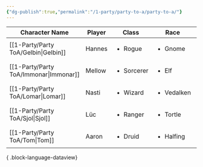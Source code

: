 ```yaml
---
{"dg-publish":true,"permalink":"/1-party/party-to-a/party-to-a/"}
---
```


| Character Name                            | Player | Class                      | Race                       | level | Role   |
| ----------------------------------------- | ------ | -------------------------- | -------------------------- | ----- | ------ |
| [[1-Party/Party ToA/Gelbin\|Gelbin]]   | Hannes | <ul><li>Rogue</li></ul>    | <ul><li>Gnome</li></ul>    | 1     | Player |
| [[1-Party/Party ToA/Immonar\|Immonar]] | Mellow | <ul><li>Sorcerer</li></ul> | <ul><li>Elf</li></ul>      | 1     | Player |
| [[1-Party/Party ToA/Lomar\|Lomar]]     | Nasti  | <ul><li>Wizard</li></ul>   | <ul><li>Vedalken</li></ul> | 1     | Player |
| [[1-Party/Party ToA/Sjol\|Sjol]]       | Lüc    | <ul><li>Ranger</li></ul>   | <ul><li>Tortle</li></ul>   | 1     | Player |
| [[1-Party/Party ToA/Tom\|Tom]]         | Aaron  | <ul><li>Druid</li></ul>    | <ul><li>Halfing</li></ul>  | 1     | Player |

{ .block-language-dataview}